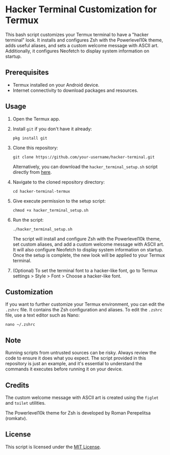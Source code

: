 
# Hacker Terminal Customization for Termux

This bash script customizes your Termux terminal to have a "hacker terminal" look. It installs and configures Zsh with the Powerlevel10k theme, adds useful aliases, and sets a custom welcome message with ASCII art. Additionally, it configures Neofetch to display system information on startup.

## Prerequisites

- Termux installed on your Android device.
- Internet connectivity to download packages and resources.

## Usage

1. Open the Termux app.

2. Install `git` if you don't have it already:

   ```
   pkg install git
   ```

3. Clone this repository:

   ```
   git clone https://github.com/your-username/hacker-terminal.git
   ```

   Alternatively, you can download the `hacker_terminal_setup.sh` script directly from [here](https://raw.githubusercontent.com/your-username/hacker-terminal-termux/main/hacker_terminal_setup.sh).

4. Navigate to the cloned repository directory:

   ```
   cd hacker-terminal-termux
   ```

5. Give execute permission to the setup script:

   ```
   chmod +x hacker_terminal_setup.sh
   ```

6. Run the script:

   ```
   ./hacker_terminal_setup.sh
   ```

   The script will install and configure Zsh with the Powerlevel10k theme, set custom aliases, and add a custom welcome message with ASCII art. It will also configure Neofetch to display system information on startup. Once the setup is complete, the new look will be applied to your Termux terminal.

7. (Optional) To set the terminal font to a hacker-like font, go to Termux settings > Style > Font > Choose a hacker-like font.

## Customization

If you want to further customize your Termux environment, you can edit the `.zshrc` file. It contains the Zsh configuration and aliases. To edit the `.zshrc` file, use a text editor such as Nano:

```
nano ~/.zshrc
```

## Note

Running scripts from untrusted sources can be risky. Always review the code to ensure it does what you expect. The script provided in this repository is just an example, and it's essential to understand the commands it executes before running it on your device.

## Credits

The custom welcome message with ASCII art is created using the `figlet` and `toilet` utilities.

The Powerlevel10k theme for Zsh is developed by Roman Perepelitsa (romkatv).

## License

This script is licensed under the [MIT License](LICENSE).
